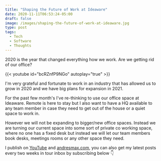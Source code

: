 ```yaml
---
title: "Shaping the Future of Work at Ideaware"
date: 2020-11-11T06:53:24-05:00
draft: false
image: /images/shaping-the-future-of-work-at-ideaware.jpg
type: post
tags:
  - Tech
  - Software
  - Thoughts
---
```


2020 is the year that changed everything how we work. Are we getting rid of our office?

<!--more-->

{{< youtube id="bcRZnfP9NGo" autoplay="true" >}}

I'm very grateful and fortunate to work in an industry that has allowed us to grow in 2020 and we have big plans for expansion in 2021.

For the past few month's I've re-thinking to use our office space at Ideaware. Remote is here to stay but I also want to have a HQ available to any team member in case they need to get out of the house or a quiet space to work in.

However we will not be expanding to bigger/new office spaces. Instead we are turning our current space into some sort of private co working space, where no one has a fixed desk but instead we will let our team members book desks, meetings rooms or any other space they need.

I publish on [YouTube][1] and [andresmax.com][2], you can also get my latest posts every two weeks in tour inbox by subscribing below 👇

 [1]: https://www.youtube.com/andresmax
 [2]: https://www.andresmax.com/
